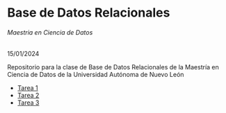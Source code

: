 # Base de Datos Relacionales
###### Maestria en Ciencia de Datos 

15/01/2024

Repositorio para la clase de Base de Datos Relacionales de la Maestría en Ciencia de Datos de la Universidad Autónoma de Nuevo León

- [Tarea 1](https://github.com/Peque-73/BD-Relacional---Clase-1/blob/main/Tareas/Tarea_1.md)
- [Tarea 2](https://github.com/Peque-73/BD-Relacional---Clase-1/blob/main/Tareas/Tarea_2.md)
- [Tarea 3](https://github.com/Peque-73/BD-Relacional---Clase-1/blob/main/Tareas/Tarea_3.md)